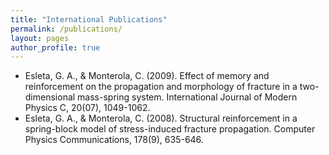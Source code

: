 ```yaml
---
title: "International Publications"
permalink: /publications/
layout: pages
author_profile: true
---
```

* Esleta, G. A., & Monterola, C. (2009). Effect of memory and reinforcement on the propagation and morphology of fracture in a two-dimensional mass-spring system. International Journal of Modern Physics C, 20(07), 1049-1062.
* Esleta, G. A., & Monterola, C. (2008). Structural reinforcement in a spring-block model of stress-induced fracture propagation. Computer Physics Communications, 178(9), 635-646.